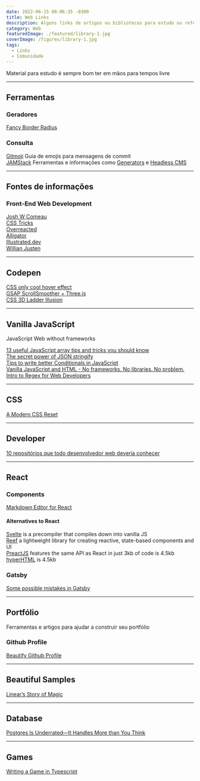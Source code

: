 ```yaml
---
date: 2022-06-15 08:06:35 -0300
title: Web Links
description: Alguns links de artigos ou bibliotecas para estudo ou referências
category: Web
featuredImage: ./featured/library-1.jpg
coverImage: /figures/library-1.jpg
tags:
  - Links
  - Comunidade  
---
```


Material para estudo é sempre bom ter em mãos para tempos livre

---
## Ferramentas

### Geradores

[Fancy Border Radius](https://9elements.github.io/fancy-border-radius/)

### Consulta

[Gitmoji](https://gitmoji.dev/) Guia de emojis para mensagens de commit  
[JAMStack](https://jamstack.org/) Ferramentas e informações como [Generators](https://jamstack.org/generators/) e [Headless CMS](https://jamstack.org/headless-cms/)

---
## Fontes de informações

### Front-End Web Development

[Josh W Comeau](https://www.joshwcomeau.com/)  
[CSS Tricks](https://css-tricks.com/)  
[Overreacted](https://overreacted.io/)  
[Alligator](https://alligator.io/)  
[Illustrated.dev](https://illustrated.dev/)  
[Willian Justen](https://willianjusten.com.br/)  

---
## Codepen

[CSS only cool hover effect](https://codepen.io/t_afif/pen/ExQLWNE)  
[GSAP ScrollSmoother + Three.js](https://codepen.io/cmalven/pen/PoEJvjE)  
[CSS 3D Ladder Illusion](https://codepen.io/pavlovsk/pen/WNMZvMw)

---
## Vanilla JavaScript  
JavaScript Web without frameworks

[13 useful JavaScript array tips and tricks you should know](https://dev.to/duomly/13-useful-javascript-array-tips-and-tricks-you-should-know-2jfo)  
[The secret power of JSON stringify](https://dev.to/blacksonic/the-secret-power-of-json-stringify-393b)  
[Tips to write better Conditionals in JavaScript](https://dev.to/hellomeghna/tips-to-write-better-conditionals-in-javascript-2189)  
[Vanilla JavaScript and HTML - No frameworks. No libraries. No problem.](https://dev.to/pluralsight/vanilla-javascript-and-html-no-frameworks-no-libraries-no-problem-2n99)  
[Intro to Regex for Web Developers](https://dev.to/chrisachard/intro-to-regex-for-web-developers-2fj4)

---
## CSS

[A Modern CSS Reset](https://dev.to/hankchizljaw/a-modern-css-reset-6p3)

---
## Developer

[10 repositórios que todo desenvolvedor web deveria conhecer](https://medium.com/@anajuliabit/10-reposit%C3%B3rios-que-todo-desenvolvedor-web-deveria-conhecer-61de11b59799)

---
## React

### Components

[Markdown Editor for React](https://github.com/uiwjs/react-md-editor)

#### Alternatives to React

[Svelte](https://svelte.dev/blog/write-less-code) is a precompiler that compiles down into vanilla JS  
[Reef](https://github.com/cferdinandi/reef) a lightweight library for creating reactive, state-based components and UI  
[PreactJS](https://preactjs.com) features the same API as React in just 3kb of code is 4.5kb  
[hyperHTML](https://viperhtml.js.org/hyperhtml/documentation/) is 4.5kb

### Gatsby

[Some possible mistakes in Gatsby](https://jenniferwadella.com/blog/all-the-dumb-mistakes-i-made-building-my-first-gatsby-site)

---
## Portfólio
Ferramentas e artigos para ajudar a construir seu portfólio

### Github Profile

[Beautify Github Profile](https://github.com/rzashakeri/beautify-github-profile)

---
## Beautiful Samples

[Linear’s Story of Magic](https://linear.app/readme)

---
## Database

[Postgres Is Underrated—It Handles More than You Think](https://dev.to/heroku/postgres-is-underrated-it-handles-more-than-you-think-4ff3)

---
## Games 

[Writing a Game in Typescript](https://dev.to/iamschulz/writing-a-game-in-typescript-13em)
